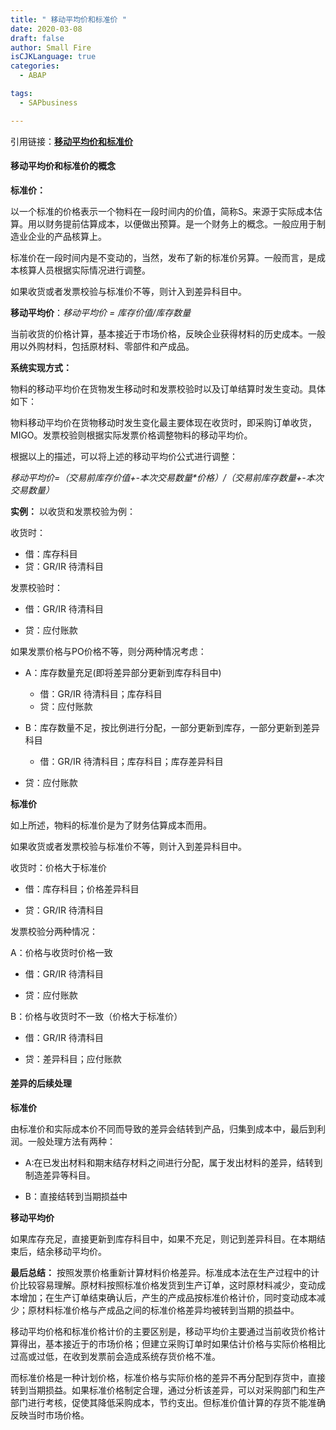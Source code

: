 ```yaml
---
title: " 移动平均价和标准价 "
date: 2020-03-08
draft: false
author: Small Fire
isCJKLanguage: true
categories: 
  - ABAP

tags: 
  - SAPbusiness

---
```


引用链接：[**移动平均价和标准价**](https://mp.weixin.qq.com/s?__biz=MzI1MDUxMjc0MQ==&mid=2247486851&idx=1&sn=3745a657b8a31ec8bd8b83598db74e85&chksm=e9805989def7d09fe6f057b6d4b1139e9a1e31f623b7012f66568d4d476fcea8b6b6c23307e4&scene=126&sessionid=1593480219&key=0cbf0c27a004d84da57c1b899d43e15abc4ef55c6a4022885611966c16f60c4872334d1b43695d7d9436f070fb7fe0696775c887b1d3e676ee125ca1d5db8c2e8068520882e8a5a2235b6c663f78f74c&ascene=1&uin=OTM0MDM1NTY2&devicetype=Windows+8.1+x64&version=62090070&lang=en&exportkey=AxdvZHCgKaVzLhUhkVngCgQ%3D&pass_ticket=5SnaMqqW%2BkXzDMWpHwYuMh0kLMk9oqxZyQGqx81xLPaxdJ4AVrXnO0jxwqu1575h)

#### 移动平均价和标准价的概念

**标准价：**

以一个标准的价格表示一个物料在一段时间内的价值，简称S。来源于实际成本估算。用以财务提前估算成本，以便做出预算。是一个财务上的概念。一般应用于制造业企业的产品核算上。

标准价在一段时间内是不变动的，当然，发布了新的标准价另算。一般而言，是成本核算人员根据实际情况进行调整。

如果收货或者发票校验与标准价不等，则计入到差异科目中。

**移动平均价**：*移动平均价 = 库存价值/库存数量*

当前收货的价格计算，基本接近于市场价格，反映企业获得材料的历史成本。一般用以外购材料，包括原材料、零部件和产成品。

**系统实现方式：**

物料的移动平均价在货物发生移动时和发票校验时以及订单结算时发生变动。具体如下：

物料移动平均价在货物移动时发生变化最主要体现在收货时，即采购订单收货，MIGO。发票校验则根据实际发票价格调整物料的移动平均价。

根据以上的描述，可以将上述的移动平均价公式进行调整：

*移动平均价=（交易前库存价值+-本次交易数量\*价格）/（交易前库存数量+-本次交易数量）*

**实例：** 以收货和发票校验为例：

收货时：

- 借：库存科目
- 贷：GR/IR 待清科目

发票校验时：

- 借：GR/IR 待清科目

- 贷：应付账款

如果发票价格与PO价格不等，则分两种情况考虑：

- A：库存数量充足(即将差异部分更新到库存科目中)
  - 借：GR/IR 待清科目；库存科目
  - 贷：应付账款

- B：库存数量不足，按比例进行分配，一部分更新到库存，一部分更新到差异科目
  - 借：GR/IR 待清科目；库存科目；库存差异科目

- 贷：应付账款

**标准价**

如上所述，物料的标准价是为了财务估算成本而用。

如果收货或者发票校验与标准价不等，则计入到差异科目中。

收货时：价格大于标准价

- 借：库存科目；价格差异科目

- 贷：GR/IR 待清科目

发票校验分两种情况：

A：价格与收货时价格一致

- 借：GR/IR 待清科目

- 贷：应付账款

B：价格与收货时不一致（价格大于标准价）

- 借：GR/IR 待清科目

- 贷：差异科目；应付账款

#### 差异的后续处理

**标准价**

由标准价和实际成本价不同而导致的差异会结转到产品，归集到成本中，最后到利润。一般处理方法有两种：

- A:在已发出材料和期末结存材料之间进行分配，属于发出材料的差异，结转到制造差异等科目。


- B：直接结转到当期损益中


**移动平均价**

如果库存充足，直接更新到库存科目中，如果不充足，则记到差异科目。在本期结束后，结余移动平均价。

**最后总结：** 按照发票价格重新计算材料价格差异。标准成本法在生产过程中的计价比较容易理解。原材料按照标准价格发货到生产订单，这时原材料减少，变动成本增加；在生产订单结束确认后，产生的产成品按标准价格计价，同时变动成本减少；原材料标准价格与产成品之间的标准价格差异均被转到当期的损益中。

移动平均价格和标准价格计价的主要区别是，移动平均价主要通过当前收货价格计算得出，基本接近于的市场价格；但建立采购订单时如果估计价格与实际价格相比过高或过低，在收到发票前会造成系统存货价格不准。

而标准价格是一种计划价格，标准价格与实际价格的差异不再分配到存货中，直接转到当期损益。如果标准价格制定合理，通过分析该差异，可以对采购部门和生产部门进行考核，促使其降低采购成本，节约支出。但标准价值计算的存货不能准确反映当时市场价格。